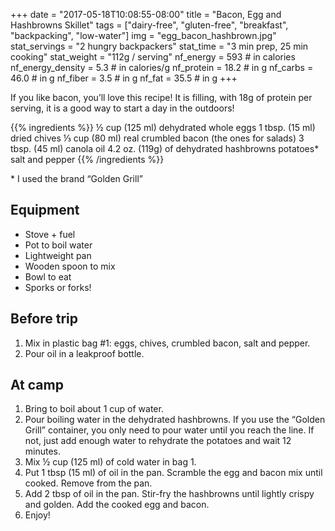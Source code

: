 +++
date = "2017-05-18T10:08:55-08:00"
title = "Bacon, Egg and Hashbrowns Skillet"
tags = ["dairy-free", "gluten-free", "breakfast", "backpacking", "low-water"]
img = "egg_bacon_hashbrown.jpg"
stat_servings = "2 hungry backpackers"
stat_time = "3 min prep, 25 min cooking"
stat_weight = "112g / serving"
nf_energy = 593 # in calories
nf_energy_density = 5.3 # in calories/g
nf_protein = 18.2 # in g
nf_carbs = 46.0 # in g
nf_fiber = 3.5 # in g
nf_fat = 35.5 # in g
+++

If you like bacon, you’ll love this recipe! It is filling, with 18g of protein per serving, it is a good way to start a day in the outdoors!

{{% ingredients %}}
½ cup (125 ml) dehydrated whole eggs
1 tbsp. (15 ml) dried chives
⅓ cup (80 ml) real crumbled bacon (the ones for salads)
3 tbsp. (45 ml) canola oil
4.2 oz. (119g) of dehydrated hashbrowns potatoes* 
salt and pepper
{{% /ingredients %}}

\* I used the brand “Golden Grill”

## Equipment
- Stove + fuel
- Pot to boil water
- Lightweight pan
- Wooden spoon to mix
- Bowl to eat
- Sporks or forks!

## Before trip
1. Mix in plastic bag #1: eggs, chives, crumbled bacon, salt and pepper.
1. Pour oil in a leakproof bottle.
 
## At camp
1. Bring to boil about 1 cup of water.
1. Pour boiling water in the dehydrated hashbrowns. If you use the “Golden Grill” container, you only need to pour water until you reach the line. If not, just add enough water to rehydrate the potatoes and wait 12 minutes.
1. Mix ½ cup (125 ml) of cold water in bag 1.
1. Put 1 tbsp (15 ml) of oil in the pan.  Scramble the egg and bacon mix until cooked. Remove from the pan.
1. Add 2 tbsp of oil in the pan. Stir-fry the hashbrowns until lightly crispy and golden. Add the cooked egg and bacon.
1. Enjoy!
